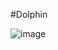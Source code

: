 #Dolphin

![image](https://github.com/user-attachments/assets/59bb7b17-212d-4d06-850f-3974b51e61af)
